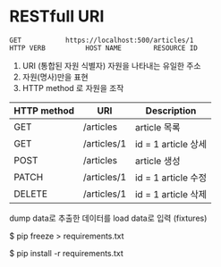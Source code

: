 # RESTfull URI

```
GET           https://localhost:500/articles/1
HTTP VERB          HOST NAME        RESOURCE ID
```



1. URI (통합된 자원 식별자) 자원을 나타내는 유일한 주소
2. 자원(명사)만을 표현
3. HTTP method 로 자원을 조작

| HTTP method | URI         | Description         |
| ----------- | ----------- | ------------------- |
| GET         | /articles   | article 목록        |
| GET         | /articles/1 | id = 1 article 상세 |
| POST        | /articles   | article 생성        |
| PATCH       | /articles/1 | id = 1 article 수정 |
| DELETE      | /articles/1 | id = 1 article 삭제 |



dump data로 추출한 데이터를 load data로 입력 (fixtures)



$ pip freeze > requirements.txt

$ pip install -r requirements.txt

